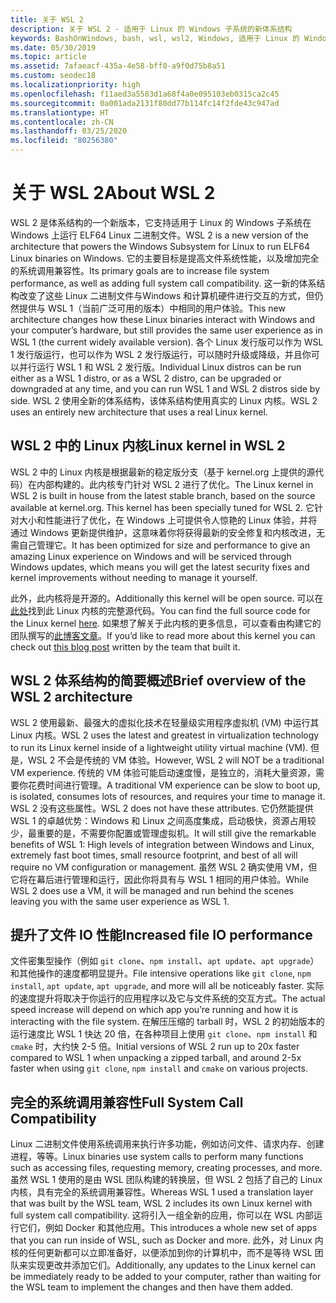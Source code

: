 ```yaml
---
title: 关于 WSL 2
description: 关于 WSL 2 - 适用于 Linux 的 Windows 子系统的新体系结构
keywords: BashOnWindows, bash, wsl, wsl2, Windows, 适用于 Linux 的 Windows 子系统, windowssubsystem, ubuntu, debian, suse, Windows 10, 安装
ms.date: 05/30/2019
ms.topic: article
ms.assetid: 7afaeacf-435a-4e58-bff0-a9f0d75b8a51
ms.custom: seodec18
ms.localizationpriority: high
ms.openlocfilehash: f11aed3a5583d1a68f4a0e095103eb0315ca2c45
ms.sourcegitcommit: 0a001ada2131f80dd77b114fc14f2fde43c947ad
ms.translationtype: HT
ms.contentlocale: zh-CN
ms.lasthandoff: 03/25/2020
ms.locfileid: "80256380"
---
```

# <a name="about-wsl-2"></a><span data-ttu-id="6e014-104">关于 WSL 2</span><span class="sxs-lookup"><span data-stu-id="6e014-104">About WSL 2</span></span>

<span data-ttu-id="6e014-105">WSL 2 是体系结构的一个新版本，它支持适用于 Linux 的 Windows 子系统在 Windows 上运行 ELF64 Linux 二进制文件。</span><span class="sxs-lookup"><span data-stu-id="6e014-105">WSL 2 is a new version of the architecture that powers the Windows Subsystem for Linux to run ELF64 Linux binaries on Windows.</span></span> <span data-ttu-id="6e014-106">它的主要目标是提高文件系统性能，以及增加完全的系统调用兼容性。</span><span class="sxs-lookup"><span data-stu-id="6e014-106">Its primary goals are to increase file system performance, as well as adding full system call compatibility.</span></span> <span data-ttu-id="6e014-107">这一新的体系结构改变了这些 Linux 二进制文件与Windows 和计算机硬件进行交互的方式，但仍然提供与 WSL 1（当前广泛可用的版本）中相同的用户体验。</span><span class="sxs-lookup"><span data-stu-id="6e014-107">This new architecture changes how these Linux binaries interact with Windows and your computer’s hardware, but still provides the same user experience as in WSL 1 (the current widely available version).</span></span> <span data-ttu-id="6e014-108">各个 Linux 发行版可以作为 WSL 1 发行版运行，也可以作为 WSL 2 发行版运行，可以随时升级或降级，并且你可以并行运行 WSL 1 和 WSL 2 发行版。</span><span class="sxs-lookup"><span data-stu-id="6e014-108">Individual Linux distros can be run either as a WSL 1 distro, or as a WSL 2 distro, can be upgraded or downgraded at any time, and you can run WSL 1 and WSL 2 distros side by side.</span></span> <span data-ttu-id="6e014-109">WSL 2 使用全新的体系结构，该体系结构使用真实的 Linux 内核。</span><span class="sxs-lookup"><span data-stu-id="6e014-109">WSL 2 uses an entirely new architecture that uses a real Linux kernel.</span></span>

## <a name="linux-kernel-in-wsl-2"></a><span data-ttu-id="6e014-110">WSL 2 中的 Linux 内核</span><span class="sxs-lookup"><span data-stu-id="6e014-110">Linux kernel in WSL 2</span></span>

<span data-ttu-id="6e014-111">WSL 2 中的 Linux 内核是根据最新的稳定版分支（基于 kernel.org 上提供的源代码）在内部构建的。此内核专门针对 WSL 2 进行了优化。</span><span class="sxs-lookup"><span data-stu-id="6e014-111">The Linux kernel in WSL 2 is built in house from the latest stable branch, based on the source available at kernel.org. This kernel has been specially tuned for WSL 2.</span></span> <span data-ttu-id="6e014-112">它针对大小和性能进行了优化，在 Windows 上可提供令人惊艳的 Linux 体验，并将通过 Windows 更新提供维护，这意味着你将获得最新的安全修复和内核改进，无需自己管理它。</span><span class="sxs-lookup"><span data-stu-id="6e014-112">It has been optimized for size and performance to give an amazing Linux experience on Windows and will be serviced through Windows updates, which means you will get the latest security fixes and kernel improvements without needing to manage it yourself.</span></span>

<span data-ttu-id="6e014-113">此外，此内核将是开源的。</span><span class="sxs-lookup"><span data-stu-id="6e014-113">Additionally this kernel will be open source.</span></span> <span data-ttu-id="6e014-114">可以在[此处](https://github.com/microsoft/WSL2-Linux-Kernel)找到此 Linux 内核的完整源代码。</span><span class="sxs-lookup"><span data-stu-id="6e014-114">You can find the full source code for the Linux kernel [here](https://github.com/microsoft/WSL2-Linux-Kernel).</span></span> <span data-ttu-id="6e014-115">如果想了解关于此内核的更多信息，可以查看由构建它的团队撰写的[此博客文章](https://devblogs.microsoft.com/commandline/shipping-a-linux-kernel-with-windows/)。</span><span class="sxs-lookup"><span data-stu-id="6e014-115">If you’d like to read more about this kernel you can check out [this blog post](https://devblogs.microsoft.com/commandline/shipping-a-linux-kernel-with-windows/) written by the team that built it.</span></span>

## <a name="brief-overview-of-the-wsl-2-architecture"></a><span data-ttu-id="6e014-116">WSL 2 体系结构的简要概述</span><span class="sxs-lookup"><span data-stu-id="6e014-116">Brief overview of the WSL 2 architecture</span></span>

<span data-ttu-id="6e014-117">WSL 2 使用最新、最强大的虚拟化技术在轻量级实用程序虚拟机 (VM) 中运行其 Linux 内核。</span><span class="sxs-lookup"><span data-stu-id="6e014-117">WSL 2 uses the latest and greatest in virtualization technology to run its Linux kernel inside of a lightweight utility virtual machine (VM).</span></span> <span data-ttu-id="6e014-118">但是，WSL 2 不会是传统的 VM 体验。</span><span class="sxs-lookup"><span data-stu-id="6e014-118">However, WSL 2 will NOT be a traditional VM experience.</span></span> <span data-ttu-id="6e014-119">传统的 VM 体验可能启动速度慢，是独立的，消耗大量资源，需要你花费时间进行管理。</span><span class="sxs-lookup"><span data-stu-id="6e014-119">A traditional VM experience can be slow to boot up, is isolated, consumes lots of resources, and requires your time to manage it.</span></span> <span data-ttu-id="6e014-120">WSL 2 没有这些属性。</span><span class="sxs-lookup"><span data-stu-id="6e014-120">WSL 2 does not have these attributes.</span></span> <span data-ttu-id="6e014-121">它仍然能提供 WSL 1 的卓越优势：Windows 和 Linux 之间高度集成，启动极快，资源占用较少，最重要的是，不需要你配置或管理虚拟机。</span><span class="sxs-lookup"><span data-stu-id="6e014-121">It will still give the remarkable benefits of WSL 1: High levels of integration between Windows and Linux, extremely fast boot times, small resource footprint, and best of all will require no VM configuration or management.</span></span> <span data-ttu-id="6e014-122">虽然 WSL 2 确实使用 VM，但它将在幕后进行管理和运行，因此你将具有与 WSL 1 相同的用户体验。</span><span class="sxs-lookup"><span data-stu-id="6e014-122">While WSL 2 does use a VM, it will be managed and run behind the scenes leaving you with the same user experience as WSL 1.</span></span>

## <a name="increased-file-io-performance"></a><span data-ttu-id="6e014-123">提升了文件 IO 性能</span><span class="sxs-lookup"><span data-stu-id="6e014-123">Increased file IO performance</span></span>

<span data-ttu-id="6e014-124">文件密集型操作（例如 `git clone`、`npm install`、`apt update`、`apt upgrade`）和其他操作的速度都明显提升。</span><span class="sxs-lookup"><span data-stu-id="6e014-124">File intensive operations like `git clone`, `npm install`, `apt update`, `apt upgrade`, and more will all be noticeably faster.</span></span> <span data-ttu-id="6e014-125">实际的速度提升将取决于你运行的应用程序以及它与文件系统的交互方式。</span><span class="sxs-lookup"><span data-stu-id="6e014-125">The actual speed increase will depend on which app you’re running and how it is interacting with the file system.</span></span> <span data-ttu-id="6e014-126">在解压压缩的 tarball 时，WSL 2 的初始版本的运行速度比 WSL 1 快达 20 倍，在各种项目上使用 `git clone`、`npm install` 和 `cmake` 时，大约快 2-5 倍。</span><span class="sxs-lookup"><span data-stu-id="6e014-126">Initial versions of WSL 2 run up to 20x faster compared to WSL 1 when unpacking a zipped tarball, and around 2-5x faster when using `git clone`, `npm install` and `cmake` on various projects.</span></span>

## <a name="full-system-call-compatibility"></a><span data-ttu-id="6e014-127">完全的系统调用兼容性</span><span class="sxs-lookup"><span data-stu-id="6e014-127">Full System Call Compatibility</span></span>

<span data-ttu-id="6e014-128">Linux 二进制文件使用系统调用来执行许多功能，例如访问文件、请求内存、创建进程，等等。</span><span class="sxs-lookup"><span data-stu-id="6e014-128">Linux binaries use system calls to perform many functions such as accessing files, requesting memory, creating processes, and more.</span></span> <span data-ttu-id="6e014-129">虽然 WSL 1 使用的是由 WSL 团队构建的转换层，但 WSL 2 包括了自己的 Linux 内核，具有完全的系统调用兼容性。</span><span class="sxs-lookup"><span data-stu-id="6e014-129">Whereas WSL 1 used a translation layer that was built by the WSL team, WSL 2 includes its own Linux kernel with full system call compatibility.</span></span> <span data-ttu-id="6e014-130">这将引入一组全新的应用，你可以在 WSL 内部运行它们，例如 Docker 和其他应用。</span><span class="sxs-lookup"><span data-stu-id="6e014-130">This introduces a whole new set of apps that you can run inside of WSL, such as Docker and more.</span></span> <span data-ttu-id="6e014-131">此外，对 Linux 内核的任何更新都可以立即准备好，以便添加到你的计算机中，而不是等待 WSL 团队来实现更改并添加它们。</span><span class="sxs-lookup"><span data-stu-id="6e014-131">Additionally, any updates to the Linux kernel can be immediately ready to be added to your computer, rather than waiting for the WSL team to implement the changes and then have them added.</span></span>